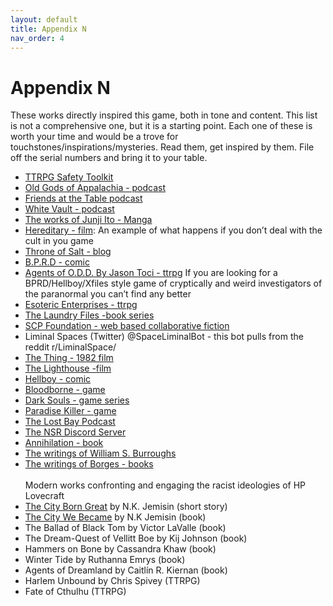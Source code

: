 ```yaml
---
layout: default
title: Appendix N
nav_order: 4
---
```


# Appendix N
These works directly inspired this game, both in tone and content. This list is not a comprehensive one, but it is a starting point. Each one of these is worth your time and would be a trove for touchstones/inspirations/mysteries. Read them, get inspired by them. File off the serial numbers and bring it to your table.

- [TTRPG Safety Toolkit](https://drive.google.com/drive/folders/114jRmhzBpdqkAlhmveis0nmW73qkAZCj)
- [Old Gods of Appalachia - podcast](https://oldgodsofappalachia.com/about)
- [Friends at the Table podcast](https://friendsatthetable.net/)
- [White Vault - podcast](https://thewhitevault.com/)
- [The works of Junji Ito - Manga](https://en.wikipedia.org/wiki/Junji_Ito)
- [Hereditary - film](https://en.wikipedia.org/wiki/Hereditary_(film)): An example of what happens if you don’t deal with the cult in you game
- [Throne of Salt - blog](http://throneofsalt.blogspot.com/)
- [B.P.R.D - comic](https://en.wikipedia.org/wiki/Bureau_for_Paranormal_Research_and_Defense)
- [Agents of O.D.D. By Jason Toci - ttrpg](https://jasontocci.itch.io/agents-of-the-odd) If you are looking for a BPRD/Hellboy/Xfiles style game of cryptically and weird investigators of the paranormal you can’t find any better
- [Esoteric Enterprises - ttrpg](https://www.drivethrurpg.com/product/297833/Esoteric-Enterprises--Complete)
- [The Laundry Files -book series](https://en.wikipedia.org/wiki/The_Laundry_Files)
- [SCP Foundation - web based collaborative fiction](http://www.scpwiki.com/)
- Liminal Spaces (Twitter) @SpaceLiminalBot - this bot pulls from the reddit r/LiminalSpace/
- [The Thing - 1982 film](https://en.wikipedia.org/wiki/The_Thing_(1982_film))
- [The Lighthouse -film](https://en.wikipedia.org/wiki/The_Lighthouse_(2019_film))
- [Hellboy - comic](https://en.wikipedia.org/wiki/Hellboy)
- [Bloodborne - game](https://en.wikipedia.org/wiki/Bloodborne)
- [Dark Souls - game series](https://en.wikipedia.org/wiki/Dark_Souls)
- [Paradise Killer - game](https://store.steampowered.com/app/1160220/Paradise_Killer/)
- [The Lost Bay Podcast](https://thelostbayrpg.blogspot.com/)
- [The NSR Discord Server](https://discord.io/newschoolrevolution)
- [Annihilation - book](https://en.wikipedia.org/wiki/Annihilation_(VanderMeer_novel))
- [The writings of William S. Burroughs](https://en.wikipedia.org/wiki/William_S._Burroughs)
- [The writings of Borges - books](https://en.wikipedia.org/wiki/Jorge_Luis_Borges)
<br><br>
Modern works confronting and engaging the racist ideologies of HP Lovecraft
- [The City Born Great](https://www.tor.com/2016/09/28/the-city-born-great/) by N.K. Jemisin (short story)
- [The City We Became](https://www.tor.com/2020/07/07/the-soul-of-a-city-the-city-we-became-by-n-k-jemisin/) by N.K Jemisin (book)
- The Ballad of Black Tom by Victor LaValle (book)
- The Dream-Quest of Vellitt Boe by Kij Johnson (book)
- Hammers on Bone by Cassandra Khaw (book)
- Winter Tide by Ruthanna Emrys (book)
- Agents of Dreamland by Caitlín R. Kiernan (book)
- Harlem Unbound by Chris Spivey (TTRPG)
- Fate of Cthulhu (TTRPG)
